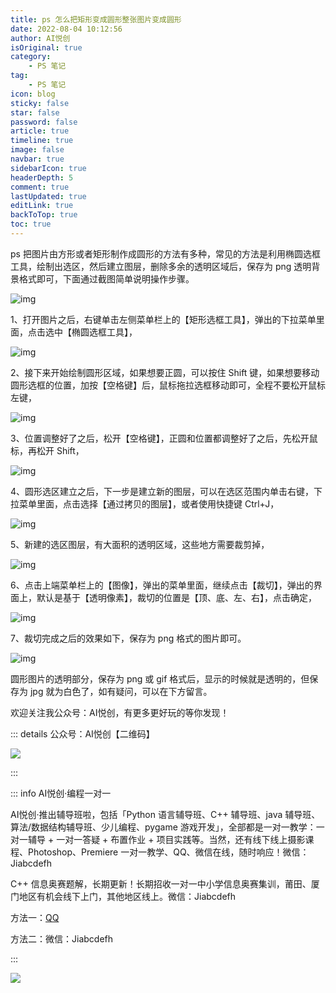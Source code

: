 ```yaml
---
title: ps 怎么把矩形变成圆形整张图片变成圆形
date: 2022-08-04 10:12:56
author: AI悦创
isOriginal: true
category: 
    - PS 笔记
tag:
    - PS 笔记
icon: blog
sticky: false
star: false
password: false
article: true
timeline: true
image: false
navbar: true
sidebarIcon: true
headerDepth: 5
comment: true
lastUpdated: true
editLink: true
backToTop: true
toc: true
---
```


ps 把图片由方形或者矩形制作成圆形的方法有多种，常见的方法是利用椭圆选框工具，绘制出选区，然后建立图层，删除多余的透明区域后，保存为 png 透明背景格式即可，下面通过截图简单说明操作步骤。

![img](./01.assets/1-191112151939.jpg)

1、打开图片之后，右键单击左侧菜单栏上的【矩形选框工具】，弹出的下拉菜单里面，点击选中【椭圆选框工具】，

![img](./01.assets/1-191112151940.jpg)

2、接下来开始绘制圆形区域，如果想要正圆，可以按住 Shift 键，如果想要移动圆形选框的位置，加按【空格键】后，鼠标拖拉选框移动即可，全程不要松开鼠标左键，

![img](./01.assets/1-191112151940-50.jpg)

3、位置调整好了之后，松开【空格键】，正圆和位置都调整好了之后，先松开鼠标，再松开 Shift，

![img](./01.assets/1-191112151940-51.jpg)

4、圆形选区建立之后，下一步是建立新的图层，可以在选区范围内单击右键，下拉菜单里面，点击选择【通过拷贝的图层】，或者使用快捷键 Ctrl+J，

![img](./01.assets/1-191112151940-52.jpg)

5、新建的选区图层，有大面积的透明区域，这些地方需要裁剪掉，

![img](./01.assets/1-191112151940-53.jpg)

6、点击上端菜单栏上的【图像】，弹出的菜单里面，继续点击【裁切】，弹出的界面上，默认是基于【透明像素】，裁切的位置是【顶、底、左、右】，点击确定，

![img](./01.assets/1-191112151940-54.jpg)

7、裁切完成之后的效果如下，保存为 png 格式的图片即可。

![img](./01.assets/1-191112151940-55.jpg)

圆形图片的透明部分，保存为 png 或 gif 格式后，显示的时候就是透明的，但保存为 jpg 就为白色了，如有疑问，可以在下方留言。

欢迎关注我公众号：AI悦创，有更多更好玩的等你发现！

::: details 公众号：AI悦创【二维码】

![](/gzh.jpg)

:::

::: info AI悦创·编程一对一

AI悦创·推出辅导班啦，包括「Python 语言辅导班、C++ 辅导班、java 辅导班、算法/数据结构辅导班、少儿编程、pygame 游戏开发」，全部都是一对一教学：一对一辅导 + 一对一答疑 + 布置作业 + 项目实践等。当然，还有线下线上摄影课程、Photoshop、Premiere 一对一教学、QQ、微信在线，随时响应！微信：Jiabcdefh

C++ 信息奥赛题解，长期更新！长期招收一对一中小学信息奥赛集训，莆田、厦门地区有机会线下上门，其他地区线上。微信：Jiabcdefh

方法一：[QQ](http://wpa.qq.com/msgrd?v=3&uin=1432803776&site=qq&menu=yes)

方法二：微信：Jiabcdefh

:::

![](/zsxq.jpg)



